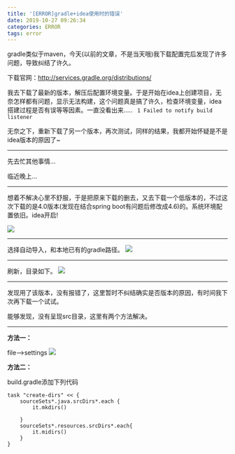 ```yaml
---
title: '[ERROR]gradle+idea使用时的错误'
date: 2019-10-27 09:26:34
categories: ERROR
tags: error
---
```


gradle类似于maven，今天(以前的文章，不是当天哦)我下载配置完后发现了许多问题，导致纠结了许久。

下载官网：http://services.gradle.org/distributions/

我去下载了最新的版本，解压后配置环境变量。于是开始在idea上创建项目，无奈怎样都有问题，显示无法构建，这个问题真是搞了许久，检查环境变量，idea搭建过程是否有误等等因素。一直没看出来…..
`
1
Failed to notify build listener`

无奈之下，重新下载了另一个版本，再次测试，同样的结果，我都开始怀疑是不是idea版本的原因了~

***
 
先去忙其他事情…

临近晚上…

---

想着不解决心里不舒服，于是把原来下载的删去，又去下载一个低版本的，不过这次下载的是4.0版本(发现在结合spring boot有问题后修改成4.6)的。系统环境配置依旧。idea开启!

![](http://image.xiaoxinyes.club/2019-01-13_190710.png)

---
选择自动导入，和本地已有的gradle路径。
![](http://image.xiaoxinyes.club/2019-01-13_191241.png)

---
刷新，目录如下。
![](http://image.xiaoxinyes.club/2019-01-13_191534.png)

---
发现用了该版本，没有报错了，这里暂时不纠结确实是否版本的原因，有时间我下次再下载一个试试。

能够发现，没有呈现src目录，这里有两个方法解决。

---
**方法一：**

file–>settings
![](http://image.xiaoxinyes.club/2019-01-13_192126.png)

**方法二：**

build.gradle添加下列代码
```
task "create-dirs" << {
    sourceSets*.java.srcDirs*.each {
        it.mkdirs()
 
    }
    sourceSets*.resources.srcDirs*.each{
        it.midirs()
    }
}
```
